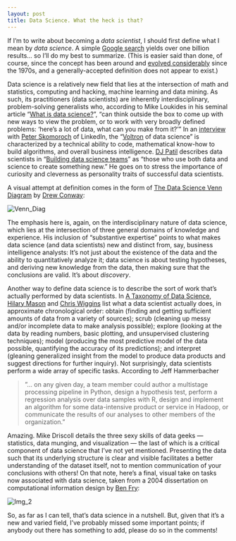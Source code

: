 ```yaml
---
layout: post
title: Data Science. What the heck is that?
---
```


If I’m to write about becoming a *data scientist*, I should first define what I mean by *data science*. A simple [Google search](http://lmgtfy.com/?q=what+is+data+science%3F) yields over one billion results… so I’ll do my best to summarize. (This is easier said than done, of course, since the concept has been around and [evolved considerably](https://www.smartdatacollective.com/evolution-what-data-science/) since the 1970s, and a generally-accepted definition does not appear to exist.)

Data science is a relatively new field that lies at the intersection of math and statistics, computing and hacking, machine learning and data mining. As such, its practitioners (data scientists) are inherently interdisciplinary, problem-solving generalists who, according to Mike Loukides in his seminal article “[What is data science?](https://www.oreilly.com/ideas/what-is-data-science)”, “can think outside the box to come up with new ways to view the problem, or to work with very broadly defined problems: ‘here’s a lot of data, what can you make from it?’” In an [interview](https://techcrunch.com/2012/09/06/in-the-studio-linkedins-pete-skomoroch-discusses-the-voltron-of-data-science/) with [Peter Skomoroch](https://twitter.com/peteskomoroch) of LinkedIn, the “[Voltron](https://www.youtube.com/watch?v=tZZv5Z2Iz_s&feature=youtu.be) of data science” is characterized by a technical ability to code, mathematical know-how to build algorithms, and overall business intelligence. [DJ Patil](https://twitter.com/dpatil) describes data scientists in “[Building data science teams](http://radar.oreilly.com/2011/09/building-data-science-teams.html?utm_source=feedburner&utm_medium=feed&utm_campaign=Feed%3A+oreilly%2Fradar%2Fatom+%28O%27Reilly+Radar%29&utm_content=My+Yahoo)” as “those who use both data and science to create something new.” He goes on to stress the importance of curiosity and cleverness as personality traits of successful data scientists.

A visual attempt at definition comes in the form of [The Data Science Venn Diagram](http://drewconway.com/zia/?p=2378) by [Drew Conway]():

![Venn_Diag](http://bdewilde.github.io/assets/images/2012-09-27-data-science-venn-diagram.png)

The emphasis here is, again, on the interdisciplinary nature of data science, which lies at the intersection of three general domains of knowledge and experience. His inclusion of “substantive expertise” points to what makes data science (and data scientists) new and distinct from, say, business intelligence analysts: It’s not just about the existence of the data and the ability to quantitatively analyze it; data science is about testing hypotheses, and deriving new knowledge from the data, then making sure that the conclusions are valid. It’s about *discovery*.

Another way to define data science is to describe the sort of work that’s actually performed by data scientists. In [A Taxonomy of Data Science](http://www.dataists.com/2010/09/a-taxonomy-of-data-science/), [Hilary Mason](https://hilarymason.com/about/) and [Chris Wiggins](http://www.columbia.edu/~chw2/) list what a data scientist actually does, in approximate chronological order: obtain (finding and getting sufficient amounts of data from a variety of sources); scrub (cleaning up messy and/or incomplete data to make analysis possible); explore (looking at the data by reading numbers, basic plotting, and unsupervised clustering techniques); model (producing the most predictive model of the data possible, quantifying the accuracy of its predictions); and interpret (gleaning generalized insight from the model to produce data products and suggest directions for further inquiry). Not surprisingly, data scientists perform a wide array of specific tasks. According to Jeff Hammerbacher

> ”… on any given day, a team member could author a multistage processing pipeline in Python, design a hypothesis test, perform a regression analysis over data samples with R, design and implement an algorithm for some data-intensive product or service in Hadoop, or communicate the results of our analyses to other members of the organization.”

Amazing. Mike Driscoll details the three sexy skills of data geeks — statistics, data munging, and visualization — the last of which is a critical component of data science that I’ve not yet mentioned. Presenting the data such that its underlying structure is clear and visible facilitates a better understanding of the dataset itself, not to mention communication of your conclusions with others! On that note, here’s a final, visual take on tasks now associated with data science, taken from a 2004 dissertation on computational information design by [Ben Fry](https://benfry.com):

![Img_2](http://bdewilde.github.io/assets/images/2012-09-27-data-science-tasks.png)

So, as far as I can tell, that’s data science in a nutshell. But, given that it’s a new and varied field, I’ve probably missed some important points; if anybody out there has something to add, please do so in the comments!
